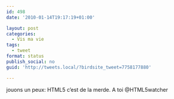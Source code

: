 ```yaml
---
id: 498
date: '2010-01-14T19:17:19+01:00'

layout: post
categories:
  - Vis ma vie
tags:
  - tweet
format: status
publish_social: no
guid: 'http://tweets.local/?birdsite_tweet=7758177880'

---
```


jouons un peux: HTML5 c’est de la merde. A toi @HTML5watcher